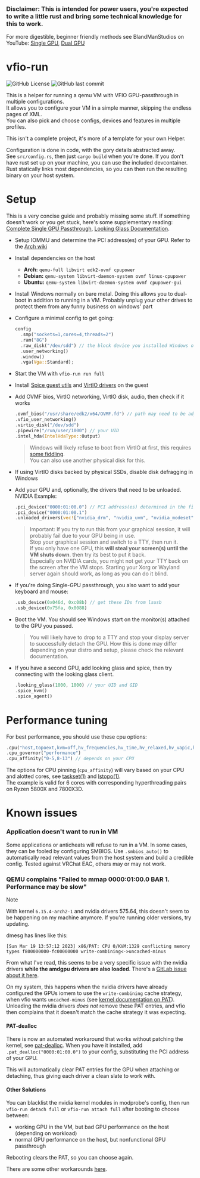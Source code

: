 ### Disclaimer: This is intended for power users, you're expected to write a little rust and bring some technical knowledge for this to work.

For more digestible, beginner friendly methods see BlandManStudios on YouTube: [Single GPU][single-gpu], [Dual GPU][multi-gpu]

[single-gpu]: https://www.youtube.com/watch?v=eTWf5D092VY
[multi-gpu]: https://www.youtube.com/watch?v=m8xj2Py8KPc

# vfio-run

![GitHub License](https://img.shields.io/github/license/thorio/vfio-run?style=flat-square)
![GitHub last commit](https://img.shields.io/github/last-commit/thorio/vfio-run?style=flat-square)

This is a helper for running a qemu VM with VFIO GPU-passthrough in multiple configurations.  
It allows you to configure your VM in a simple manner, skipping the endless pages of XML.  
You can also pick and choose configs, devices and features in multiple profiles.

This isn't a complete project, it's more of a template for your own Helper.

Configuration is done in code, with the gory details abstracted away.  
See `src/config.rs`, then just `cargo build` when you're done. If you don't have rust set up on your machine, you can use the included devcontainer.  
Rust statically links most dependencies, so you can then run the resulting binary on your host system.

# Setup
This is a very concise guide and probably missing some stuff. If something doesn't work or you get stuck, here's some supplementary reading: [Complete Single GPU Passthrough][single-gpu-passthrough], [Looking Glass Documentation][looking-glass].

- Setup IOMMU and determine the PCI address(es) of your GPU. Refer to the [Arch wiki][iommu]

- Install dependencies on the host
  - **Arch:** `qemu-full libvirt edk2-ovmf cpupower`
  - **Debian:** `qemu-system libvirt-daemon-system ovmf linux-cpupower`
  - **Ubuntu:** `qemu-system libvirt-daemon-system ovmf cpupower-gui`

- Install Windows normally on bare metal. Doing this allows you to dual-boot in addition to running in a VM.
  Probably unplug your other drives to protect them from any funny business on windows' part

- Configure a minimal config to get going:
  ```rust
  config
  	.smp("sockets=1,cores=4,threads=2")
  	.ram("8G")
  	.raw_disk("/dev/sdd") // the block device you installed Windows on
  	.user_networking()
  	.window()
  	.vga(Vga::Standard);
  ```

- Start the VM with `vfio-run run full`

- Install [Spice guest utils][spice-guest-utils] and [VirtIO drivers][virtio-win] on the guest

- Add OVMF bios, VirtIO networking, VirtIO disk, audio, then check if it works
  ```rust
  .ovmf_bios("/usr/share/edk2/x64/OVMF.fd") // path may need to be adjusted
  .vfio_user_networking()
  .virtio_disk("/dev/sdd")
  .pipewire("/run/user/1000") // your UID
  .intel_hda(IntelHdaType::Output)
  ```

  > Windows will likely refuse to boot from VirtIO at first, this requires [some fiddling][virtio-dummy-disk].  
  > You can also use another physical disk for this.

- If using VirtIO disks backed by physical SSDs, disable disk defragging in Windows

- Add your GPU and, optionally, the drivers that need to be unloaded. NVIDIA Example:
  ```rust
  .pci_device("0000:01:00.0") // PCI address(es) determined in the first step
  .pci_device("0000:01:00.1")
  .unloaded_drivers(vec!["nvidia_drm", "nvidia_uvm", "nvidia_modeset", "nvidia"])
  ```

  > Important: If you try to run this from your graphical session, it will probably fail due to your GPU being in use.  
  > Stop your graphical session and switch to a TTY, then run it.  
  > If you only have one GPU, this **will steal your screen(s) until the VM shuts down**. then try its best to put it back.  
  > Especially on NVIDIA cards, you might not get your TTY back on the screen after the VM stops. Starting your Xorg or Wayland server again should work, as long as you can do it blind.

- If you're doing Single-GPU passthrough, you also want to add your keyboard and mouse:
  ```rust
  .usb_device(0x046d, 0xc08b) // get these IDs from lsusb
  .usb_device(0x75fa, 0x0088)
  ```

- Boot the VM. You should see Windows start on the monitor(s) attached to the GPU you passed.
  > You will likely have to drop to a TTY and stop your display server to successfully detach the GPU. How this is done may differ depending on your distro and setup, please check the relevant documentation.

- If you have a second GPU, add looking glass and spice, then try connecting with the looking glass client.
  ```rust
  .looking_glass(1000, 1000) // your UID and GID
  .spice_kvm()
  .spice_agent()
  ```

[single-gpu-passthrough]: https://github.com/QaidVoid/Complete-Single-GPU-Passthrough
[looking-glass]: https://looking-glass.io/docs/B6/install/
[iommu]: https://wiki.archlinux.org/title/PCI_passthrough_via_OVMF
[spice-guest-utils]: https://www.spice-space.org/download/windows/spice-guest-tools/spice-guest-tools-latest.exe
[virtio-win]: https://fedorapeople.org/groups/virt/virtio-win/direct-downloads/stable-virtio/virtio-win.iso
[virtio-dummy-disk]: https://forum.proxmox.com/threads/vm-wont-start-after-disk-set-to-virtio.94646/

# Performance tuning

For best performance, you should use these cpu options:
```rust
.cpu("host,topoext,kvm=off,hv_frequencies,hv_time,hv_relaxed,hv_vapic,hv_spinlocks=0x1fff,hv_vendor_id=thisisnotavm")
.cpu_governor("performance")
.cpu_affinity("0-5,8-13") // depends on your CPU
```

The options for CPU pinning (`cpu_affinity`) will vary based on your CPU and alotted cores, see [taskset(1)][taskset] and [lstopo(1)][lstopo].  
The example is valid for 6 cores with corresponding hyperthreading pairs on Ryzen 5800X and 7800X3D.

[taskset]: https://man7.org/linux/man-pages/man1/taskset.1.html
[lstopo]: https://linux.die.net/man/1/lstopo

# Known issues

### Application doesn't want to run in VM

Some applications or anticheats will refuse to run in a VM. In some cases, they can be fooled by configuring SMBIOS. Use `.smbios_auto()` to automatically read relevant values from the host system and build a credible config. Tested against VRChat EAC, others may or may not work.

### QEMU complains "Failed to mmap 0000:01:00.0 BAR 1. Performance may be slow"

> [!NOTE]
> With kernel `6.15.4-arch2-1` and nvidia drivers 575.64, this doesn't seem to be happening on my machine anymore. If you're running older versions, try updating.

dmesg has lines like this:
```
[Sun Mar 19 13:57:12 2023] x86/PAT: CPU 0/KVM:1329 conflicting memory types f800000000-fc00000000 write-combining<->uncached-minus
```
From what I've read, this seems to be a very specific issue with the nvidia drivers **while the amdgpu drivers are also loaded**. There's a [GitLab issue about it here][gitlab-ticket].

On my system, this happens when the nvidia drivers have already configured the GPUs iomem to use the `write-combining` cache strategy, when vfio wants `uncached-minus` (see [kernel documentation on PAT][pat]). Unloading the nvidia drivers *does not* remove these PAT entries, and vfio then complains that it doesn't match the cache strategy it was expecting.

#### PAT-dealloc

There is now an automated workaround that works without patching the kernel, see [pat-dealloc](https://github.com/thorio/pat-dealloc). When you have it installed, add `.pat_dealloc("0000:01:00.0")` to your config, substituting the PCI address of your GPU.

This will automatically clear PAT entries for the GPU when attaching or detaching, thus giving each driver a clean slate to work with.

#### Other Solutions

You can blacklist the nvidia kernel modules in modprobe's config, then run `vfio-run detach full` or `vfio-run attach full` after booting to choose between:
- working GPU in the VM, but bad GPU performance on the host (depending on workload)
- normal GPU performance on the host, but nonfunctional GPU passthrough

Rebooting clears the PAT, so you can choose again.

There are some other workarounds [here][workarounds-link].

[gitlab-ticket]: https://gitlab.freedesktop.org/drm/amd/-/issues/2794
[pat]: https://www.kernel.org/doc/Documentation/x86/pat.txt
[workarounds-link]: https://github.com/Kinsteen/win10-gpu-passthrough#compute-mode---vfio-fix
